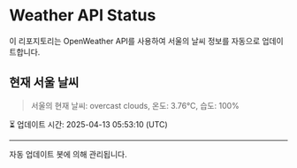 
# Weather API Status

이 리포지토리는 OpenWeather API를 사용하여 서울의 날씨 정보를 자동으로 업데이트합니다.

## 현재 서울 날씨
> 서울의 현재 날씨: overcast clouds, 온도: 3.76°C, 습도: 100%

⏳ 업데이트 시간: 2025-04-13 05:53:10 (UTC)

---
자동 업데이트 봇에 의해 관리됩니다.
